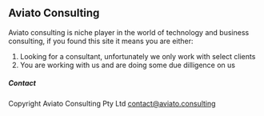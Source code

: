 ## Aviato Consulting

Aviato consulting is niche player in the world of technology and business consulting, if you found this site it means you are either:
1. Looking for a consultant, unfortunately we only work with select clients
2. You are working with us and are doing some due dilligence on us


##### Contact
Copyright Aviato Consulting Pty Ltd
contact@aviato.consulting